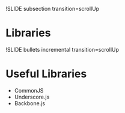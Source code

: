 !SLIDE subsection transition=scrollUp

# Libraries #

!SLIDE bullets incremental transition=scrollUp
# Useful Libraries #

* CommonJS
* Underscore.js
* Backbone.js

